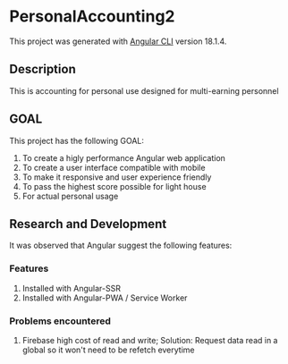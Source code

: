 # PersonalAccounting2

This project was generated with [Angular CLI](https://github.com/angular/angular-cli) version 18.1.4.

## Description

This is accounting for personal use designed for multi-earning personnel

## GOAL

This project has the following GOAL:
1. To create a higly performance Angular web application
2. To create a user interface compatible with mobile
3. To make it responsive and user experience friendly
4. To pass the highest score possible for light house
5. For actual personal usage

## Research and Development

It was observed that Angular suggest the following features:

### Features

1. Installed with Angular-SSR
2. Installed with Angular-PWA / Service Worker

### Problems encountered

1. Firebase high cost of read and write;
Solution: Request data read in a global so it won't need to be refetch everytime
